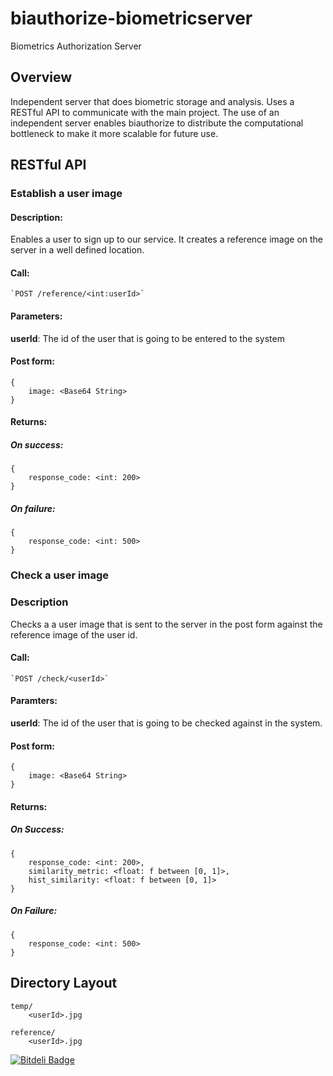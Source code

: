 biauthorize-biometricserver
===========
Biometrics Authorization Server

## Overview
Independent server that does biometric storage and analysis. Uses
a RESTful API to communicate with the main project. The use of an
independent server enables biauthorize to distribute the computational
bottleneck to make it more scalable for future use.

## RESTful API

### Establish a user image

#### Description:
Enables a user to sign up to our service. It creates a 
reference image on the server in a well defined location.

#### Call: 
    `POST /reference/<int:userId>`

#### Parameters:
**userId**: The id of the user that is going to be entered to the system

#### Post form:
    {
        image: <Base64 String>
    }

#### Returns:
##### On success:
    {
        response_code: <int: 200>
    }

##### On failure:
    {
        response_code: <int: 500>
    }

### Check a user image

### Description
Checks a a user image that is sent to the server in the post form against
the reference image of the user id.

#### Call:
    `POST /check/<userId>`

#### Paramters:
**userId**: The id of the user that is going to be checked against in the system.

#### Post form:
    {
        image: <Base64 String>
    }

#### Returns:
##### On Success:
    {
        response_code: <int: 200>,
        similarity_metric: <float: f between [0, 1]>,
        hist_similarity: <float: f between [0, 1]>
    }

##### On Failure:
    {
        response_code: <int: 500>
    }

## Directory Layout
    temp/
        <userId>.jpg

    reference/
        <userId>.jpg



[![Bitdeli Badge](https://d2weczhvl823v0.cloudfront.net/wallarelvo/biauthorize-biometricserver/trend.png)](https://bitdeli.com/free "Bitdeli Badge")

